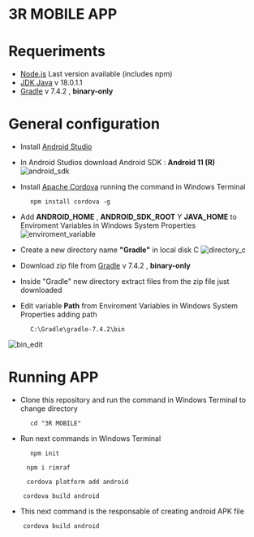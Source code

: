 # **3R MOBILE APP** 
# Requeriments
- [Node.js](https://nodejs.org/es/download/) Last version available (includes npm) 
- [JDK Java](https://www.oracle.com/java/technologies/javase/jdk18-archive-downloads.html) v 18.0.1.1
- [Gradle](https://gradle.org/releases/) v 7.4.2 , **binary-only**


# General configuration
- Install [Android Studio](https://developer.android.com/studio) 
- In Android Studios download Android SDK : **Android 11 (R)** 
![android_sdk](https://user-images.githubusercontent.com/62682469/177942181-a5db1aad-8f6f-4397-884d-e45ee483d440.jpeg)

- Install [Apache Cordova](https://cordova.apache.org/docs/en/latest/) running the command in Windows Terminal  

```
      npm install cordova -g
  ```

- Add **ANDROID_HOME** , **ANDROID_SDK_ROOT** Y **JAVA_HOME** to Enviroment Variables in Windows System Properties 
![enviroment_variable](https://user-images.githubusercontent.com/62682469/177941816-9089751f-3f86-4dd0-a8e2-d4741faec2c1.jpeg)

- Create a new directory name **"Gradle"** in local disk C 
![directory_c](https://user-images.githubusercontent.com/62682469/177944354-e445f3c2-df3d-474b-b512-1dc7928b3f75.jpeg)

- Download zip file from [Gradle](https://gradle.org/releases/) v 7.4.2 , **binary-only**
- Inside "Gradle" new directory extract files from the zip file just downloaded 
- Edit variable **Path** from Enviroment Variables in Windows System Properties adding path 


```
      C:\Gradle\gradle-7.4.2\bin 
  ```
![bin_edit](https://user-images.githubusercontent.com/62682469/177942390-c1954d90-fa0d-44aa-be67-89aba5ef0d09.jpeg)

# Running APP
- Clone this repository and run the command in Windows Terminal to change directory 
```
      cd "3R MOBILE"
  ```
 - Run next commands in Windows Terminal 
```
      npm init
  ```
  
```
     npm i rimraf 
  ```

```
     cordova platform add android 
  ```
 
 ```
     cordova build android
  ```

 - This next command is the responsable of creating android APK file 
 ```
     cordova build android
  ```
